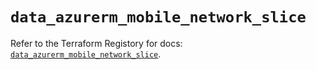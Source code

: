 # `data_azurerm_mobile_network_slice`

Refer to the Terraform Registory for docs: [`data_azurerm_mobile_network_slice`](https://registry.terraform.io/providers/hashicorp/azurerm/3.56.0/docs/data-sources/mobile_network_slice).
